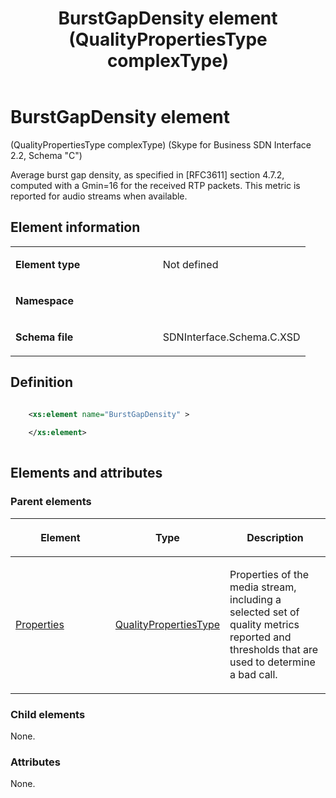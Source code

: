 ﻿---
title: BurstGapDensity element (QualityPropertiesType complexType) 
TOCTitle: BurstGapDensity element
ms:assetid: 9e5ddec0-966a-5eda-fc7b-a3dfb2f8548e
ms:mtpsurl: https://msdn.microsoft.com/en-us/library/Mt404713(v=office.16)
ms:contentKeyID: 68250626
ms.date: 08/24/2015
mtps_version: v=office.16
dev_langs:
- xml
---

# BurstGapDensity element 

(QualityPropertiesType complexType) (Skype for Business SDN Interface 2.2, Schema "C")

Average burst gap density, as specified in \[RFC3611\] section 4.7.2, computed with a Gmin=16 for the received RTP packets. This metric is reported for audio streams when available. 

## Element information

<table>
<colgroup>
<col style="width: 50%" />
<col style="width: 50%" />
</colgroup>
<tbody>
<tr class="odd">
<td><p><strong>Element type</strong></p></td>
<td><p>Not defined</p></td>
</tr>
<tr class="even">
<td><p><strong>Namespace</strong></p></td>
<td><p></p></td>
</tr>
<tr class="odd">
<td><p><strong>Schema file</strong></p></td>
<td><p>SDNInterface.Schema.C.XSD</p></td>
</tr>
</tbody>
</table>


## Definition

```xml

    <xs:element name="BurstGapDensity" >
    
    </xs:element>
  
```

## Elements and attributes

### Parent elements

<table>
<colgroup>
<col style="width: 33%" />
<col style="width: 33%" />
<col style="width: 33%" />
</colgroup>
<thead>
<tr class="header">
<th><p>Element</p></th>
<th><p>Type</p></th>
<th><p>Description</p></th>
</tr>
</thead>
<tbody>
<tr class="odd">
<td><p><a href="properties-element-qualitytype-complextype-skype-for-business-sdn-interface-2-2-schema-c.md">Properties</a></p></td>
<td><p><a href="qualitypropertiestype-complextype-skype-for-business-sdn-interface-2-2-schema-c.md">QualityPropertiesType</a></p></td>
<td><p>Properties of the media stream, including a selected set of quality metrics reported and thresholds that are used to determine a bad call.</p></td>
</tr>
</tbody>
</table>


### Child elements

None.

### Attributes

None.

